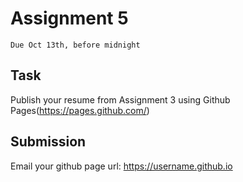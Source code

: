 # Assignment 5
`Due Oct 13th, before midnight`

## Task

Publish your resume from Assignment 3 using Github
Pages(https://pages.github.com/)

## Submission
Email your github page url:
https://username.github.io
